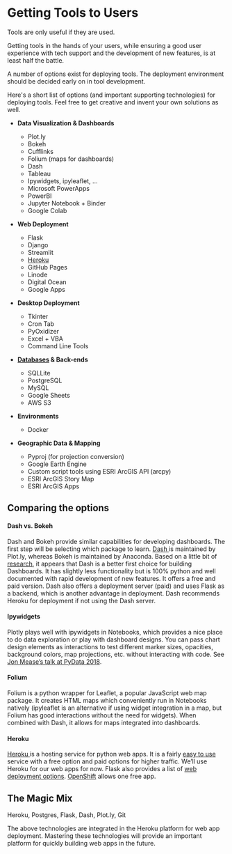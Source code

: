 # Getting Tools to Users

Tools are only useful if they are used.

Getting tools in the hands of your users, while ensuring a good user experience with tech support and the development of new features, is at least half the battle.

A number of options exist for deploying tools. The deployment environment should be decided early on in tool development.

Here's a short list of options (and important supporting technologies) for deploying tools. Feel free to get creative and invent your own solutions as well.

* **Data Visualization & Dashboards**
     * Plot.ly
     * Bokeh
     * Cufflinks
     * Folium (maps for dashboards)
     * Dash
     * Tableau
     * Ipywidgets, ipyleaflet, …
     * Microsoft PowerApps
     * PowerBI
     * Jupyter Notebook + Binder
     * Google Colab


* **Web Deployment**
     * Flask
     * Django
     * Streamlit
     * [Heroku](heroku.md)
     * GitHub Pages
     * Linode
     * Digital Ocean
     * Google Apps


* **Desktop Deployment**
     * Tkinter
     * Cron Tab
     * PyOxidizer
     * Excel + VBA
     * Command Line Tools


* **[Databases](../data-management/database-overview.md) & Back-ends**
     * SQLLite
     * PostgreSQL
     * MySQL
     * Google Sheets
     * AWS S3


* **Environments**
     * Docker


* **Geographic Data & Mapping**
     * Pyproj (for projection conversion)
     * Google Earth Engine
     * Custom script tools using ESRI ArcGIS API (arcpy)
     * ESRI ArcGIS Story Map
     * ESRI ArcGIS Apps

## Comparing the options

#### Dash vs. Bokeh

Dash and Bokeh provide similar capabilities for developing dashboards. The first step will be selecting which package to learn. [Dash ](https://dash.plot.ly/?_ga=2.113229507.655212128.1562163152-411957839.1562163152)is maintained by Plot.ly, whereas Bokeh is maintained by Anaconda. Based on a little bit of [research](https://blog.sicara.com/bokeh-dash-best-dashboard-framework-python-shiny-alternative-c5b576375f7f), it appears that Dash is a better first choice for building Dashboards. It has slightly less functionality but is 100% python and well documented with rapid development of new features. It offers a free and paid version. Dash also offers a deployment server (paid) and uses Flask as a backend, which is another advantage in deployment. Dash recommends Heroku for deployment if not using the Dash server.

#### Ipywidgets

Plotly plays well with ipywidgets in Notebooks, which provides a nice place to do data exploration or play with dashboard designs. You can pass chart design elements as interactions to test different marker sizes, opacities, background colors, map projections, etc. without interacting with code. See [Jon Mease’s talk at PyData 2018](https://www.youtube.com/watch?v=cuTMbGjN2GQ&t=1440s).

#### Folium

Folium is a python wrapper for Leaflet, a popular JavaScript web map package. It creates HTML maps which conveniently run in Notebooks natively (ipyleaflet is an alternative if using widget integration in a map, but Folium has good interactions without the need for widgets). When combined with Dash, it allows for maps integrated into dashboards.

#### Heroku

[Heroku ](https://devcenter.heroku.com/)is a hosting service for python web apps. It is a fairly [easy to use](https://devcenter.heroku.com/articles/getting-started-with-python) service with a free option and paid options for higher traffic. We’ll use Heroku for our web apps for now. Flask also provides a list of [web deployment options]( https://flask.palletsprojects.com/en/1.1.x/deploying/ ). [OpenShift](https://www.openshift.com/products/pricing/?extIdCarryOver=true&sc_cid=701f2000001Css5AAC) allows one free app.

## The Magic Mix

Heroku, Postgres, Flask, Dash, Plot.ly, Git

The above technologies are integrated in the Heroku platform for web app deployment. Mastering these technologies will provide an important platform for quickly building web apps in the future.
